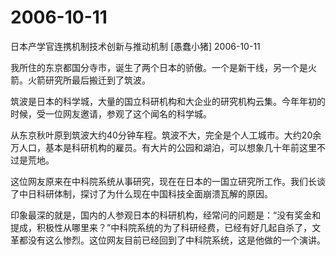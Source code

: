 # 2006-10-11

日本产学官连携机制技术创新与推动机制    [愚蠢小猪]  2006-10-11 

我所住的东京都国分寺市，诞生了两个日本的骄傲。一个是新干线，另一个是火箭。火箭研究所最后搬迁到了筑波。 

筑波是日本的科学城，大量的国立科研机构和大企业的研究机构云集。今年年初的时候，受一位网友邀请，参观了这个闻名的科学城。 

从东京秋叶原到筑波大约40分钟车程。筑波不大，完全是个人工城市。大约20余万人口，基本是科研机构的雇员。有大片的公园和湖泊，可以想象几十年前这里不过是荒地。 

这位网友原来在中科院系统从事研究，现在在日本的一国立研究所工作。我们长谈了中日科研体制，探讨了为什么现在中国科技全面崩溃瓦解的原因。 

印象最深的就是，国内的人参观日本的科研机构，经常问的问题是：“没有奖金和提成，积极性从哪里来？”中科院系统的为了科研经费，已经有好几起自杀了，文革都没有这么惨烈。这位网友目前已经回到了中科院系统，这是他做的一个演讲。
